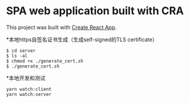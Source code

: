 # SPA web application built with CRA

This project was built with [Create React App](https://github.com/facebook/create-react-app).

*本地https自签名证书生成（生成self-signed的TLS certificate）
```
$ cd server
$ ls -al
$ chmod +x ./generate_cert.sh
$ ./generate_cert.sh
```

*本地开发和测试
```
yarn watch:client
yarn watch:server
```
